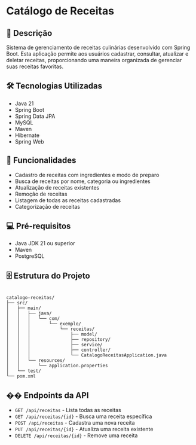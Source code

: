 # Catálogo de Receitas

## 📝 Descrição
Sistema de gerenciamento de receitas culinárias desenvolvido com Spring Boot. Esta aplicação permite aos usuários cadastrar, consultar, atualizar e deletar receitas, proporcionando uma maneira organizada de gerenciar suas receitas favoritas.

## 🛠️ Tecnologias Utilizadas
- Java 21
- Spring Boot
- Spring Data JPA
- MySQL
- Maven
- Hibernate
- Spring Web

## 🔧 Funcionalidades
- Cadastro de receitas com ingredientes e modo de preparo
- Busca de receitas por nome, categoria ou ingredientes
- Atualização de receitas existentes
- Remoção de receitas
- Listagem de todas as receitas cadastradas
- Categorização de receitas

## 💻 Pré-requisitos
- Java JDK 21 ou superior
- Maven
- PostgreSQL

## 🗄️ Estrutura do Projeto
```

catalogo-receitas/
├── src/
│   ├── main/
│   │   ├── java/
│   │   │   └── com/
│   │   │       └── exemplo/
│   │   │           └── receitas/
│   │   │               ├── model/
│   │   │               ├── repository/
│   │   │               ├── service/
│   │   │               ├── controller/
│   │   │               └── CatalogoReceitasApplication.java
│   │   └── resources/
│   │       └── application.properties
│   └── test/
└── pom.xml
```

## �� Endpoints da API
- `GET /api/receitas` - Lista todas as receitas
- `GET /api/receitas/{id}` - Busca uma receita específica
- `POST /api/receitas` - Cadastra uma nova receita
- `PUT /api/receitas/{id}` - Atualiza uma receita existente
- `DELETE /api/receitas/{id}` - Remove uma receita
